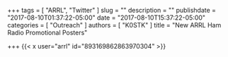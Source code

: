 +++
tags = [ "ARRL", "Twitter" ]
slug = ""
description = ""
publishdate = "2017-08-10T01:37:22-05:00"
date = "2017-08-10T15:37:22-05:00"
categories = [ "Outreach" ]
authors = [ "K0STK" ]
title = "New ARRL Ham Radio Promotional Posters"

+++
{{< x user="arrl" id="893169862863970304" >}}
<!--more-->
